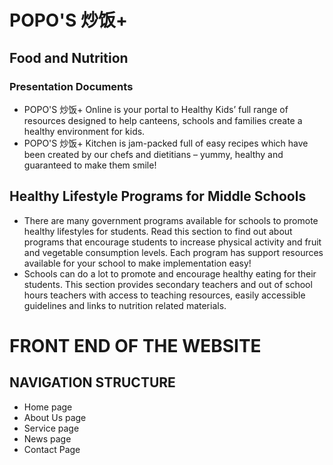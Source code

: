 #  POPO'S 炒饭+
## Food and Nutrition 
### Presentation Documents 

- POPO'S 炒饭+ Online is your portal to Healthy Kids’ full range of resources designed to help canteens, schools and families create a healthy environment for kids. 
- POPO'S 炒饭+ Kitchen is jam-packed full of easy recipes which have been created by our chefs and dietitians – yummy, healthy and guaranteed to make them smile! 

 ## Healthy Lifestyle Programs for Middle Schools
 
 - There are many government programs available for schools to promote healthy lifestyles for students. Read this section to find out about programs that encourage students to increase physical activity and fruit and vegetable consumption levels. Each program has support resources available for your school to make implementation easy!
 - Schools can do a lot to promote and encourage healthy eating for their students. This section provides secondary teachers and out of school hours teachers with access to teaching resources, easily accessible guidelines and links to nutrition related materials.
 <p align="centre"> 

# FRONT END OF THE WEBSITE
## NAVIGATION STRUCTURE 
* Home page
* About Us page
* Service page 
* News page
* Contact Page
